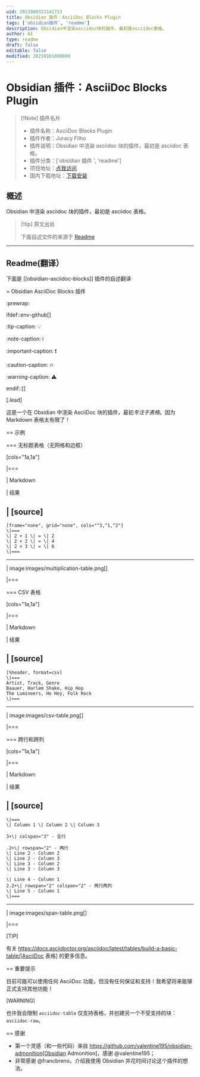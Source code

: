 ```yaml
---
uid: 2023080322141713
title: Obsidian 插件：AsciiDoc Blocks Plugin
tags: ['obsidian插件', 'readme']
description: Obsidian中渲染asciidoc块的插件，最初是asciidoc表格。
author: AI
type: readme
draft: false
editable: false
modified: 20230101000000
---
```


# Obsidian 插件：AsciiDoc Blocks Plugin

> [!Note] 插件名片
> - 插件名称：AsciiDoc Blocks Plugin
> - 插件作者：Juracy Filho
> - 插件说明：Obsidian 中渲染 asciidoc 块的插件，最初是 asciidoc 表格。
> - 插件分类：['obsidian 插件 ', 'readme']
> - 项目地址：[点我访问](https://github.com/juracy/obsidian-asciidoc-blocks)
> - 国内下载地址：[下载安装](https://pkmer.cn/products/plugin/pluginMarket/?obsidian-asciidoc-blocks)

## 概述

Obsidian 中渲染 asciidoc 块的插件，最初是 asciidoc 表格。

> [!tip] 原文出处
>
>下面自述文件的来源于 [Readme](https://ghproxy.net/https://raw.githubusercontent.com/juracy/obsidian-asciidoc-blocks/master/README.adoc)
>

---

## Readme(翻译）

下面是 [[obsidian-asciidoc-blocks]] 插件的自述翻译

= Obsidian AsciiDoc Blocks 插件

:prewrap:

ifdef::env-github[]

:tip-caption: :bulb:

:note-caption: :information_source:

:important-caption: :heavy_exclamation_mark:

:caution-caption: :fire:

:warning-caption: :warning:

endif::[]

[.lead]

这是一个在 Obsidian 中渲染 AsciiDoc 块的插件，最初*专注于表格*。因为 Markdown 表格太有限了！

== 示例

=== 无标题表格（无网格和边框）

[cols="1a,1a"]

|===

| Markdown

| 结果

|
[source]
----

```asciidoc-table
[frame="none", grid="none", cols="^3,^1,^2"]
\|===
\| 2 × 1 \| = \| 2
\| 2 × 2 \| = \| 4
\| 2 × 3 \| = \| 6
\|===
```

----

| image:images/multiplication-table.png[]

|===

=== CSV 表格

[cols="1a,1a"]

|===

| Markdown

| 结果

|
[source]
----

```asciidoc-table
[%header, format=csv]
\|===
Artist, Track, Genre
Baauer, Harlem Shake, Hip Hop
The Lumineers, Ho Hey, Folk Rock
\|===

```

----

| image:images/csv-table.png[]

|===

=== 跨行和跨列

[cols="1a,1a"]

|===

| Markdown

| 结果

|
[source]
----

```asciidoc-table
\|===
\| Column 1 \| Column 2 \| Column 3

3+\| colspan="3" - 全行

.2+\| rowspan="2" - 两行
\| Line 2 - Column 2
\| Line 2 - Column 3
\| Line 3 - Column 2
\| Line 3 - Column 3

\| Line 4 - Column 1
2.2+\| rowspan="2" colspan="2" - 两行两列
\| Line 5 - Column 1
\|===
```

----

| image:images/span-table.png[]

|===

[TIP]

有关 <https://docs.asciidoctor.org/asciidoc/latest/tables/build-a-basic-table/[AsciiDoc> 表格] 的更多信息。

== 重要提示

目前可能可以使用任何 AsciiDoc 功能，但没有任何保证和支持！我希望将来能够正式支持其他功能！

[WARNING]

也许我会限制 `asciidoc-table` 仅支持表格，并创建另一个不受支持的块：`asciidoc-raw`。

== 感谢

* 第一个灵感（和一些代码）来自 <https://github.com/valentine195/obsidian-admonition[Obsidian> Admonition]，感谢 @valentine195；
* 非常感谢 @francbreno，介绍我使用 Obsidian 并花时间讨论这个插件的想法。
